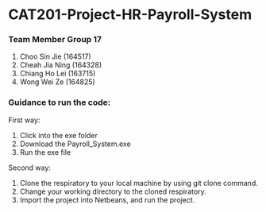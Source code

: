 # CAT201-Project-HR-Payroll-System

### Team Member Group 17
1. Choo Sin Jie (164517) 
2. Cheah Jia Ning (164328)
3. Chiang Ho Lei (163715)
4. Wong Wei Ze (164825)

### Guidance to run the code:
First way:
1) Click into the exe folder 
2) Download the Payroll_System.exe
3) Run the exe file
   
Second way:
1) Clone the respiratory to your local machine by using git clone command. 
2) Change your working directory to the cloned respiratory. 
3) Import the project into Netbeans, and run the project.
